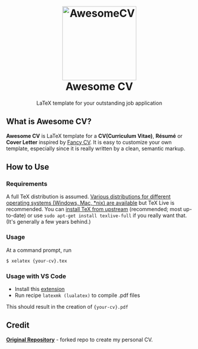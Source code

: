 <h1 align="center">
  <a href="https://github.com/posquit0/Awesome-CV" title="AwesomeCV Documentation">
    <img alt="AwesomeCV" src="https://github.com/posquit0/Awesome-CV/raw/master/icon.png" width="200px" height="200px" />
  </a>
  <br />
  Awesome CV
</h1>

<p align="center">
  LaTeX template for your outstanding job application
</p>

## What is Awesome CV?

**Awesome CV** is LaTeX template for a **CV(Curriculum Vitae)**, **Résumé** or **Cover Letter** inspired by [Fancy CV](https://www.sharelatex.com/templates/cv-or-resume/fancy-cv). It is easy to customize your own template, especially since it is really written by a clean, semantic markup.

## How to Use

### Requirements

A full TeX distribution is assumed. [Various distributions for different operating systems (Windows, Mac, \*nix) are available](http://tex.stackexchange.com/q/55437) but TeX Live is recommended.
You can [install TeX from upstream](http://tex.stackexchange.com/q/1092) (recommended; most up-to-date) or use `sudo apt-get install texlive-full` if you really want that. (It's generally a few years behind.)

### Usage

At a command prompt, run

```bash
$ xelatex {your-cv}.tex
```

### Usage with VS Code

- Install this [extension](https://marketplace.visualstudio.com/items?itemName=James-Yu.latex-workshop)
- Run recipe `latexmk (lualatex)` to compile .pdf files

This should result in the creation of `{your-cv}.pdf`

## Credit

[**Original Repository**](https://github.com/longpdo/Awesome-CV) - forked repo to create my personal CV.
